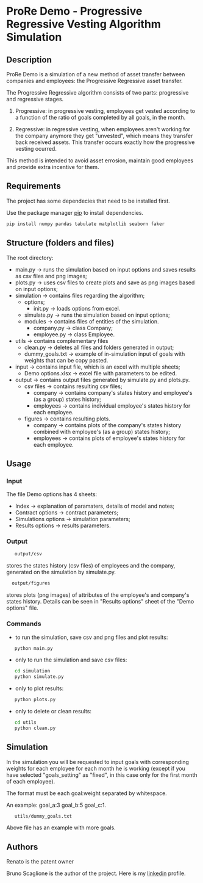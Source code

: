# ProRe Demo - Progressive Regressive Vesting Algorithm Simulation

## Description

ProRe Demo is a simulation of a new method of asset transfer between companies
and employees: the Progressive Regressive asset transfer.

The Progressive Regressive algorithm consists of two parts: progressive and regressive stages.

1. Progressive: in progressive vesting, employees get vested according to a function of the ratio of goals completed by all goals, in the month.

2. Regressive: in regressive vesting, when employees aren't working for the company anymore they get "unvested", which means they transfer back received assets. This transfer occurs exactly how the progressive vesting ocurred.

This method is intended to avoid asset errosion, maintain good employees and provide extra incentive for them.

## Requirements

The project has some dependecies that need to be installed first.

Use the package manager [pip](https://pip.pypa.io/en/stable/) to install dependencies.

```bash
pip install numpy pandas tabulate matplotlib seaborn faker
```

## Structure (folders and files)

The root directory:
  - main.py &#8594; runs the simulation based on input options and saves results as csv files and png images;
  - plots.py &#8594; uses csv files to create plots and save as png images based on input options;
  - simulation &#8594; contains files regarding the algorithm;
      - options;
          - init.py &#8594; loads options from excel.
      - simulate.py &#8594; runs the simulation based on input options;
      - modules &#8594; contains files of entities of the simulation.
          - company.py &#8594; class Company;
          - employee.py &#8594; class Employee.
  - utils &#8594; contains complementary files
      - clean.py &#8594; deletes all files and folders generated in output;
      - dummy_goals.txt &#8594; example of in-simulation input of goals with weights that can be copy pasted.
  - input &#8594; contains input file, which is an excel with multiple sheets;
      - Demo options.xlsx &#8594; excel file with parameters to be edited.
  - output &#8594; contains output files generated by simulate.py and plots.py.
      - csv files &#8594; contains resulting csv files;
          - company &#8594; contains company's states history and employee's (as a group) states history;
          - employees &#8594; contains individual employee's states history for each employee.
      - figures  &#8594; contains resulting plots.
          - company &#8594; contains plots of the company's states history combined with employee's (as a group) states history;
          - employees &#8594; contains plots of employee's states history for each employee.

## Usage

### Input 

The file Demo options has 4 sheets: 
  - Index &#8594; explanation of paramaters, details of model and notes;
  - Contract options &#8594; contract parameters;
  - Simulations options &#8594; simulation parameters;
  - Results options &#8594; results parameters.
    
### Output

 ```bash 
    output/csv
  ``` 
stores the states history (csv files) of employees and the company, generated on the simulation by simulate.py.

 ```bash 
   output/figures
   ``` 
stores plots (png images) of attributes of the employee's and company's states history. Details can be seen in "Results options" sheet of the "Demo options" file.

### Commands

* to run the simulation, save csv and png files and plot results:

```bash
   python main.py
```

* only to run the simulation and save csv files:

```bash
   cd simulation
   python simulate.py
```

* only to plot results:

```bash
   python plots.py
```

* only to delete or clean results:

```bash
   cd utils
   python clean.py
```

## Simulation

In the simulation you will be requested to input goals with corresponding weights for each employee for each month he is working (except if you have selected "goals_setting" as "fixed", in this case only for the first month of each employee).

The format must be each goal:weight separated by whitespace.

An example: goal_a:3 goal_b:5 goal_c:1.

```bash
   utils/dummy_goals.txt
```
Above file has an example with more goals.

## Authors

Renato is the patent owner

Bruno Scaglione is the author of the project. Here is my [linkedin](https://www.linkedin.com/in/bruno-scaglione-4412a0165/) profile. 
